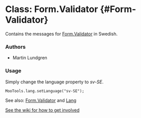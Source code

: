 Class: Form.Validator {#Form-Validator}
=====================================

Contains the messages for [Form.Validator][] in Swedish.

### Authors

* Martin Lundgren

### Usage

Simply change the language property to *sv-SE*.

	MooTools.lang.setLanguage("sv-SE");

See also: [Form.Validator][] and [Lang][]

[See the wiki for how to get involved](http://wiki.github.com/mootools/mootools-more)

[Form.Validator]: http://www.mootools.net/docs/more/Forms/Form.Validator#Form-Validator
[Lang]: http://www.mootools.net/docs/more/Core/Lang
